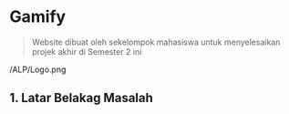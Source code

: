 # Gamify
  > Website dibuat oleh sekelompok mahasiswa untuk menyelesaikan projek akhir di Semester 2 ini

/ALP/Logo.png

## 1. Latar Belakag Masalah
